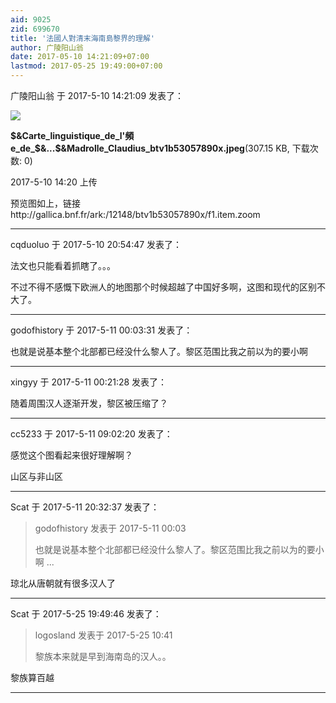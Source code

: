 ```yaml
---
aid: 9025
zid: 699670
title: '法國人對清末海南島黎界的理解'
author: 广陵阳山翁
date: 2017-05-10 14:21:09+07:00
lastmod: 2017-05-25 19:49:00+07:00
---
```


广陵阳山翁 于 2017-5-10 14:21:09 发表了：

![](https://cdn.jsdelivr.net/gh/lzjluzijie/beichao@main/static/img/142012sclelvkyl0benoek.jpeg)



**\$&Carte\_linguistique\_de\_l'頻e\_de\_\$&...\$&Madrolle\_Claudius\_btv1b53057890x.jpeg**(307.15 KB, 下载次数: 0)



2017-5-10 14:20 上传



预览图如上，链接http://gallica.bnf.fr/ark:/12148/btv1b53057890x/f1.item.zoom

---------

cqduoluo 于 2017-5-10 20:54:47 发表了：

法文也只能看着抓瞎了。。。

不过不得不感慨下欧洲人的地图那个时候超越了中国好多啊，这图和现代的区别不大了。

---------

godofhistory 于 2017-5-11 00:03:31 发表了：

也就是说基本整个北部都已经没什么黎人了。黎区范围比我之前以为的要小啊

---------

xingyy 于 2017-5-11 00:21:28 发表了：

随着周围汉人逐渐开发，黎区被压缩了？

---------

cc5233 于 2017-5-11 09:02:20 发表了：

感觉这个图看起来很好理解啊？

山区与非山区

---------

Scat 于 2017-5-11 20:32:37 发表了：

> godofhistory 发表于 2017-5-11 00:03
> 
> 也就是说基本整个北部都已经没什么黎人了。黎区范围比我之前以为的要小啊 ...



琼北从唐朝就有很多汉人了

---------

Scat 于 2017-5-25 19:49:46 发表了：

> logosland 发表于 2017-5-25 10:41
> 
> 黎族本来就是早到海南岛的汉人。。



黎族算百越

---------

